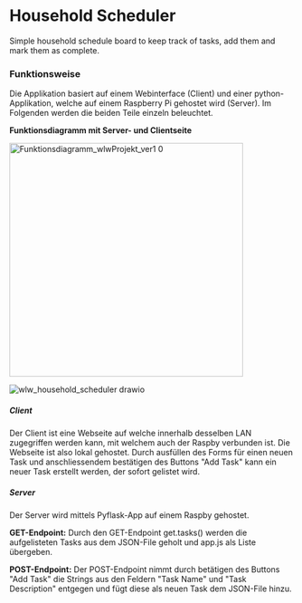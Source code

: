 # Household Scheduler

Simple household schedule board to keep track of tasks, add them and mark them as complete.

### Funktionsweise

Die Applikation basiert auf einem Webinterface (Client) und einer python-Applikation, welche auf einem Raspberry Pi gehostet wird (Server). Im Folgenden werden die beiden Teile einzeln beleuchtet.

**Funktionsdiagramm mit Server- und Clientseite**

<img width="413" alt="Funktionsdiagramm_wlwProjekt_ver1 0" src="https://github.com/user-attachments/assets/123d14a1-ac6d-4913-8d13-f0c7589a1039" />

![wlw_household_scheduler drawio](https://github.com/user-attachments/assets/609b13ca-db45-41ca-89b2-6863b4f4a444)


##### Client

Der Client ist eine Webseite auf welche innerhalb desselben LAN zugegriffen werden kann, mit welchem auch der Raspby verbunden ist. Die Webseite ist also lokal gehostet. Durch ausfüllen des Forms für einen neuen Task und anschliessendem bestätigen des Buttons "Add Task" kann ein neuer Task erstellt werden, der sofort gelistet wird.

##### Server

Der Server wird mittels Pyflask-App auf einem Raspby gehostet.

**GET-Endpoint:** Durch den GET-Endpoint get.tasks() werden die aufgelisteten Tasks aus dem JSON-File geholt und app.js als Liste übergeben.

**POST-Endpoint:** Der POST-Endpoint nimmt durch betätigen des Buttons "Add Task" die Strings aus den Feldern "Task Name" und "Task Description" entgegen und fügt diese als neuen Task dem JSON-File hinzu.
